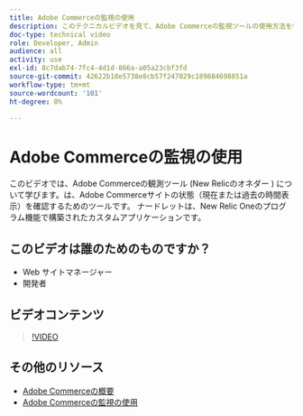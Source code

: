 ```yaml
---
title: Adobe Commerceの監視の使用
description: このテクニカルビデオを見て、Adobe Commerceの監視ツールの使用方法を学びます。
doc-type: technical video
role: Developer, Admin
audience: all
activity: use
exl-id: 8c7dab74-7fc4-4d1d-866a-a05a23cbf3fd
source-git-commit: 42622b18e5738e8cb57f247029c189884698851a
workflow-type: tm+mt
source-wordcount: '101'
ht-degree: 0%

---
```


# Adobe Commerceの監視の使用

このビデオでは、Adobe Commerceの観測ツール (New Relicのオネダー ) について学びます。は、Adobe Commerceサイトの状態（現在または過去の時間表示）を確認するためのツールです。 ナードレットは、New Relic Oneのプログラム機能で構築されたカスタムアプリケーションです。

## このビデオは誰のためのものですか？

- Web サイトマネージャー
- 開発者

## ビデオコンテンツ

>[!VIDEO](https://video.tv.adobe.com/v/344444?quality=12&learn=on)

## その他のリソース

- [Adobe Commerceの概要](https://support.magento.com/hc/en-us/articles/4406549696781)
- [Adobe Commerceの監視の使用](https://support.magento.com/hc/en-us/articles/4402379845901-Use-Observation-for-Adobe-Commerce)
